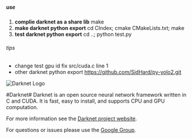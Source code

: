##### use
1. **complie darknet as a share lib** 
make
2. **make darknet python export**
cd CIndex; cmake CMakeLists.txt; make
3. **test darknet python export**
cd ..; python test.py

###### tips
* change test gpu id
fix src/cuda.c line 1 
* other darknet python export
[]()https://github.com/SidHard/py-yolo2.git
  
![Darknet Logo](http://pjreddie.com/media/files/darknet-black-small.png)

#Darknet#
Darknet is an open source neural network framework written in C and CUDA. It is fast, easy to install, and supports CPU and GPU computation.

For more information see the [Darknet project website](http://pjreddie.com/darknet).

For questions or issues please use the [Google Group](https://groups.google.com/forum/#!forum/darknet).
